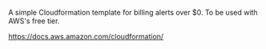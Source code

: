A simple Cloudformation template for billing alerts over $0. To be used with AWS's free tier.

https://docs.aws.amazon.com/cloudformation/

